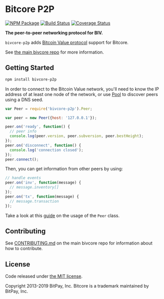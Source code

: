 # Bitcore P2P

[![NPM Package](https://img.shields.io/npm/v/bivcore-p2p.svg?style=flat-square)](https://www.npmjs.org/package/bivcore-p2p)
[![Build Status](https://img.shields.io/travis/bitpay/bivcore-p2p.svg?branch=master&style=flat-square)](https://travis-ci.org/bitpay/bivcore-p2p)
[![Coverage Status](https://img.shields.io/coveralls/bitpay/bivcore-p2p.svg?style=flat-square)](https://coveralls.io/r/bitpay/bivcore-p2p?branch=master)

**The peer-to-peer networking protocol for BIV.**

`bivcore-p2p` adds [Bitcoin Value protocol](https://en.bitcoin.it/wiki/Protocol_documentation) support for Bitcore.

See [the main bivcore repo](https://github.com/bitpay/bivcore) for more information.

## Getting Started

```sh
npm install bivcore-p2p
```

In order to connect to the Bitcoin Value network, you'll need to know the IP address of at least one node of the network, or use [Pool](./docs/pool.md) to discover peers using a DNS seed.

```javascript
var Peer = require('bivcore-p2p').Peer;

var peer = new Peer({host: '127.0.0.1'});

peer.on('ready', function() {
  // peer info
  console.log(peer.version, peer.subversion, peer.bestHeight);
});
peer.on('disconnect', function() {
  console.log('connection closed');
});
peer.connect();
```

Then, you can get information from other peers by using:

```javascript
// handle events
peer.on('inv', function(message) {
  // message.inventory[]
});
peer.on('tx', function(message) {
  // message.transaction
});
```

Take a look at this [guide](./docs/peer.md) on the usage of the `Peer` class.

## Contributing

See [CONTRIBUTING.md](https://github.com/bitpay/bivcore/blob/master/CONTRIBUTING.md) on the main bivcore repo for information about how to contribute.

## License

Code released under [the MIT license](https://github.com/bitpay/bivcore/blob/master/LICENSE).

Copyright 2013-2019 BitPay, Inc. Bitcore is a trademark maintained by BitPay, Inc.
